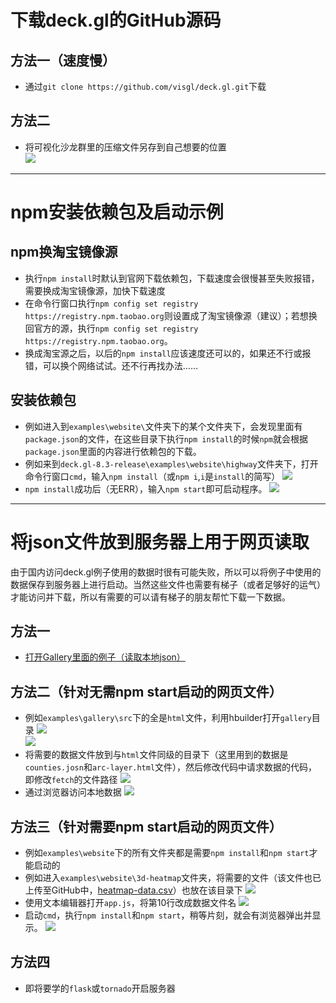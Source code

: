 # 下载deck.gl的GitHub源码
## 方法一（速度慢）
+ 通过`git clone https://github.com/visgl/deck.gl.git`下载
## 方法二
+ 将可视化沙龙群里的压缩文件另存到自己想要的位置   
![](../img/deck.jpg)  

---
# npm安装依赖包及启动示例
## npm换淘宝镜像源
+ 执行`npm install`时默认到官网下载依赖包，下载速度会很慢甚至失败报错，需要换成淘宝镜像源，加快下载速度
+ 在命令行窗口执行`npm config set registry https://registry.npm.taobao.org`则设置成了淘宝镜像源（建议）；若想换回官方的源，执行`npm config set registry https://registry.npm.taobao.org`。
+ 换成淘宝源之后，以后的`npm install`应该速度还可以的，如果还不行或报错，可以换个网络试试。还不行再找办法……
## 安装依赖包
+ 例如进入到`examples\website\`文件夹下的某个文件夹下，会发现里面有`package.json`的文件，在这些目录下执行`npm install`的时候`npm`就会根据`package.json`里面的内容进行依赖包的下载。
+ 例如来到`deck.gl-8.3-release\examples\website\highway`文件夹下，打开命令行窗口`cmd`，输入`npm install`（或`npm i`,`i`是`install`的简写）
![](../img/cmd.jpg)    
+ `npm install`成功后（无ERR），输入`npm start`即可启动程序。
![](../img/web.jpg)    
   
---
# 将json文件放到服务器上用于网页读取
由于国内访问deck.gl例子使用的数据时很有可能失败，所以可以将例子中使用的数据保存到服务器上进行启动。当然这些文件也需要有梯子（或者足够好的运气）才能访问并下载，所以有需要的可以请有梯子的朋友帮忙下载一下数据。
## 方法一
+ [打开Gallery里面的例子（读取本地json）](./打开Gallery里面的例子（读取本地json）.md)    
## 方法二（针对无需npm start启动的网页文件）
+ 例如`examples\gallery\src`下的全是`html`文件，利用hbuilder打开`gallery`目录
![](../img/b1.jpg)    
![](../img/b2.jpg)    
+ 将需要的数据文件放到与`html`文件同级的目录下（这里用到的数据是`counties.josn`和`arc-layer.html`文件），然后修改代码中请求数据的代码，即修改`fetch`的文件路径
![](../img/b3.jpg)    
+ 通过浏览器访问本地数据
![](../img/b4.jpg)    
## 方法三（针对需要npm start启动的网页文件）
+ 例如`examples\website`下的所有文件夹都是需要`npm install`和`npm start`才能启动的
+ 例如进入`examples\website\3d-heatmap`文件夹，将需要的文件（该文件也已上传至GitHub中，[heatmap-data.csv](../heatmap-data.csv)）也放在该目录下
![](../img/b5.jpg)    
+ 使用文本编辑器打开`app.js`，将第10行改成数据文件名
![](../img/b7.jpg)    
+ 启动`cmd`，执行`npm install`和`npm start`，稍等片刻，就会有浏览器弹出并显示。
![](../img/b6.jpg)    
## 方法四
+ 即将要学的`flask`或`tornado`开启服务器